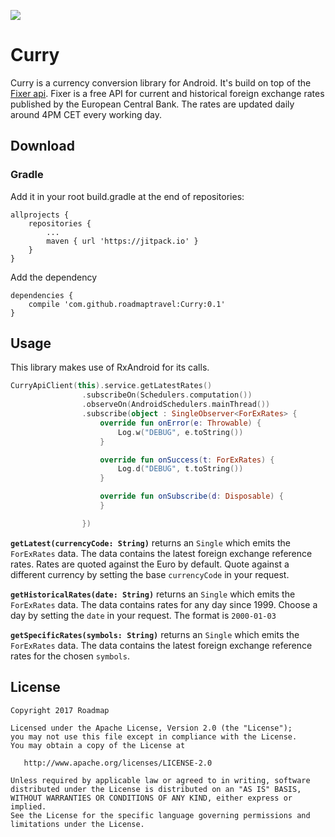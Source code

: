 [![](https://jitpack.io/v/roadmaptravel/Curry.svg)](https://jitpack.io/#roadmaptravel/Curry)

# Curry
Curry is a currency conversion library for Android. It's build on top of the [Fixer api](http://fixer.io/). 
Fixer is a free API for current and historical foreign exchange rates published by the European Central Bank.
The rates are updated daily around 4PM CET every working day. 

## Download
### Gradle
Add it in your root build.gradle at the end of repositories:
```
allprojects {
    repositories {
        ...
        maven { url 'https://jitpack.io' }
    }
}
```
Add the dependency
```
dependencies {
    compile 'com.github.roadmaptravel:Curry:0.1'
}

```

## Usage

This library makes use of RxAndroid for its calls.

```kotlin
CurryApiClient(this).service.getLatestRates()
                .subscribeOn(Schedulers.computation())
                .observeOn(AndroidSchedulers.mainThread())
                .subscribe(object : SingleObserver<ForExRates> {
                    override fun onError(e: Throwable) {
                        Log.w("DEBUG", e.toString())
                    }

                    override fun onSuccess(t: ForExRates) {
                        Log.d("DEBUG", t.toString())
                    }

                    override fun onSubscribe(d: Disposable) {
                    }

                })
```

**`getLatest(currencyCode: String)`** returns an `Single` which emits the `ForExRates` data. The data contains the latest foreign exchange reference rates. Rates are quoted against the Euro by default. Quote against a different currency by setting the base `currencyCode` in your request. 

**`getHistoricalRates(date: String)`** returns an `Single` which emits the `ForExRates` data. The data contains rates for any day since 1999. Choose a day by setting the `date` in your request. The format is `2000-01-03`

**`getSpecificRates(symbols: String)`** returns an `Single` which emits the `ForExRates` data. The data contains the latest foreign exchange reference rates for the chosen `symbols`. 


## License

    Copyright 2017 Roadmap
    
    Licensed under the Apache License, Version 2.0 (the "License");
    you may not use this file except in compliance with the License.
    You may obtain a copy of the License at

       http://www.apache.org/licenses/LICENSE-2.0

    Unless required by applicable law or agreed to in writing, software
    distributed under the License is distributed on an "AS IS" BASIS,
    WITHOUT WARRANTIES OR CONDITIONS OF ANY KIND, either express or implied.
    See the License for the specific language governing permissions and
    limitations under the License.
